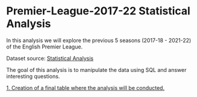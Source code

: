 # Premier-League-2017-22 Statistical Analysis

In this analysis we will explore the previous 5 seasons (2017-18 - 2021-22) of the English Premier League. 

Dataset source: [Statistical Analysis](https://www.football-data.co.uk/englandm.php)

The goal of this analysis is to manipulate the data using SQL and answer interesting questions.

[1. Creation of a final table where the analysis will be conducted.](https://github.com/vagge86/Premier-League-2017-22/tree/main/1.%20Merging%20of%20the%205%20seasons%20to%201%20summary%20table)

